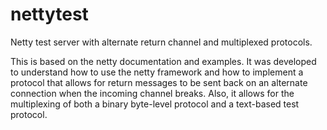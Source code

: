 nettytest
=========

Netty test server with alternate return channel and multiplexed protocols.

This is based on the netty documentation and examples.  It was developed to understand how to use the netty framework
and how to implement a protocol that allows for return messages to be sent back on an alternate connection when the
incoming channel breaks.  Also, it allows for the multiplexing of both a binary byte-level protocol and a text-based
test protocol.